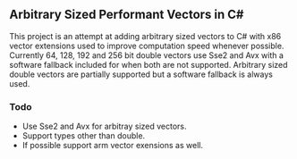 
## Arbitrary Sized Performant Vectors in C#
This project is an attempt at adding arbitrary sized vectors to C# with x86 vector extensions used to improve computation speed whenever possible.
Currently 64, 128, 192 and 256 bit double vectors use Sse2 and Avx with a software fallback included for when both are not supported. Arbitrary sized double vectors are partially supported but a software fallback is always used. 

### Todo
* Use Sse2 and Avx for arbitray sized vectors.
* Support types other than double.
* If possible support arm vector exensions as well.
